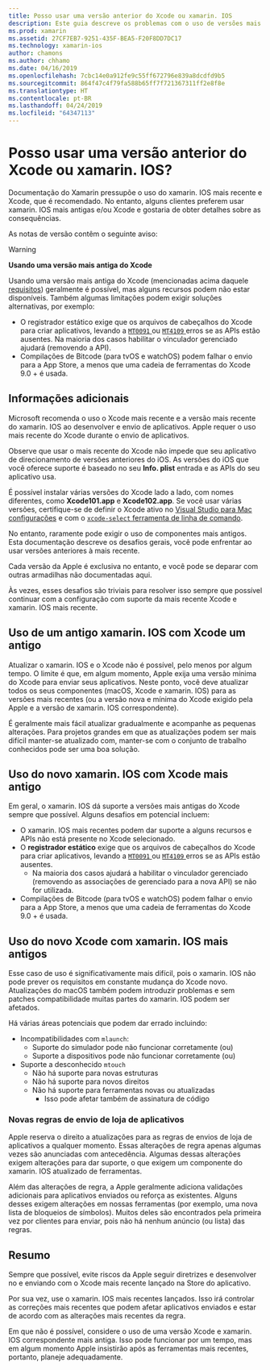 ```yaml
---
title: Posso usar uma versão anterior do Xcode ou xamarin. IOS
description: Este guia descreve os problemas com o uso de versões mais antigas do xamarin. IOS ou o Xcode (que a versão estável atual).
ms.prod: xamarin
ms.assetid: 27CF7EB7-9251-435F-BEA5-F20F8DD7DC17
ms.technology: xamarin-ios
author: chamons
ms.author: chhamo
ms.date: 04/16/2019
ms.openlocfilehash: 7cbc14e0a912fe9c55ff672796e839a8dcdfd9b5
ms.sourcegitcommit: 864f47c4f79fa588b65ff7f721367311ff2e8f8e
ms.translationtype: HT
ms.contentlocale: pt-BR
ms.lasthandoff: 04/24/2019
ms.locfileid: "64347113"
---
```

# <a name="can-i-use-an-older-version-of-xcode-or-xamarinios"></a>Posso usar uma versão anterior do Xcode ou xamarin. IOS?

Documentação do Xamarin pressupõe o uso do xamarin. IOS mais recente e Xcode, que é recomendado. No entanto, alguns clientes preferem usar xamarin. IOS mais antigas e/ou Xcode e gostaria de obter detalhes sobre as consequências.

As notas de versão contêm o seguinte aviso:

> [!WARNING]
> **Usando uma versão mais antiga do Xcode**
>
> Usando uma versão mais antiga do Xcode (mencionadas acima daquele [requisitos](https://docs.microsoft.com/xamarin/ios/release-notes/12/12.8#requirements)) geralmente é possível, mas alguns recursos podem não estar disponíveis. Também algumas limitações podem exigir soluções alternativas, por exemplo:
>
> - O registrador estático exige que os arquivos de cabeçalhos do Xcode para criar aplicativos, levando a [ `MT0091` ](https://docs.microsoft.com/xamarin/ios/troubleshooting/mtouch-errors#MT0091) ou [ `MT4109` ](https://docs.microsoft.com/xamarin/ios/troubleshooting/mtouch-errors#MT4109) erros se as APIs estão ausentes. Na maioria dos casos habilitar o vinculador gerenciado ajudará (removendo a API).
> - Compilações de Bitcode (para tvOS e watchOS) podem falhar o envio para a App Store, a menos que uma cadeia de ferramentas do Xcode 9.0 + é usada.

## <a name="further-information"></a>Informações adicionais

Microsoft recomenda o uso o Xcode mais recente e a versão mais recente do xamarin. IOS ao desenvolver e envio de aplicativos. Apple requer o uso mais recente do Xcode durante o envio de aplicativos.

Observe que usar o mais recente do Xcode não impede que seu aplicativo de direcionamento de versões anteriores do iOS. As versões do iOS que você oferece suporte é baseado no seu **Info. plist** entrada e as APIs do seu aplicativo usa.

É possível instalar várias versões do Xcode lado a lado, com nomes diferentes, como **Xcode101.app** e **Xcode102.app**. Se você usar várias versões, certifique-se de definir o Xcode ativo no [Visual Studio para Mac configurações](~/ios/troubleshooting/questions/ios-sdk.md) e com o [ `xcode-select` ](https://developer.apple.com/library/archive/technotes/tn2339/_index.html#//apple_ref/doc/uid/DTS40014588-CH1-HOW_DO_I_SELECT_THE_DEFAULT_VERSION_OF_XCODE_TO_USE_FOR_MY_COMMAND_LINE_TOOLS_) [ferramenta de linha de comando](https://developer.apple.com/library/archive/technotes/tn2339/_index.html#//apple_ref/doc/uid/DTS40014588-CH1-HOW_DO_I_SELECT_THE_DEFAULT_VERSION_OF_XCODE_TO_USE_FOR_MY_COMMAND_LINE_TOOLS_).

No entanto, raramente pode exigir o uso de componentes mais antigos. Esta documentação descreve os desafios gerais, você pode enfrentar ao usar versões anteriores à mais recente.

Cada versão da Apple é exclusiva no entanto, e você pode se deparar com outras armadilhas não documentadas aqui.

Às vezes, esses desafios são triviais para resolver isso sempre que possível continuar com a configuração com suporte da mais recente Xcode e xamarin. IOS mais recente.

## <a name="use-of-an-old-xamarinios-with-an-old-xcode"></a>Uso de um antigo xamarin. IOS com Xcode um antigo

Atualizar o xamarin. IOS e o Xcode não é possível, pelo menos por algum tempo. O limite é que, em algum momento, Apple exija uma versão mínima do Xcode para enviar seus aplicativos. Neste ponto, você deve atualizar todos os seus componentes (macOS, Xcode e xamarin. IOS) para as versões mais recentes (ou a versão nova e mínima do Xcode exigido pela Apple e a versão de xamarin. IOS correspondente).

É geralmente mais fácil atualizar gradualmente e acompanhe as pequenas alterações. Para projetos grandes em que as atualizações podem ser mais difícil manter-se atualizado com, manter-se com o conjunto de trabalho conhecidos pode ser uma boa solução.

## <a name="use-of-new-xamarinios-with-older-xcode"></a>Uso do novo xamarin. IOS com Xcode mais antigo

Em geral, o xamarin. IOS dá suporte a versões mais antigas do Xcode sempre que possível. Alguns desafios em potencial incluem:

- O xamarin. IOS mais recentes podem dar suporte a alguns recursos e APIs não está presente no Xcode selecionado. 
- O **registrador estático** exige que os arquivos de cabeçalhos do Xcode para criar aplicativos, levando a [ `MT0091` ](~/ios/troubleshooting/mtouch-errors.md#MT0091) ou [ `MT4109` ](~/ios/troubleshooting/mtouch-errors.md#MT4109) erros se as APIs estão ausentes.
  - Na maioria dos casos ajudará a habilitar o vinculador gerenciado (removendo as associações de gerenciado para a nova API) se não for utilizada.
- Compilações de Bitcode (para tvOS e watchOS) podem falhar o envio para a App Store, a menos que uma cadeia de ferramentas do Xcode 9.0 + é usada.

## <a name="use-of-new-xcode-with-older-xamarinios"></a>Uso do novo Xcode com xamarin. IOS mais antigos

Esse caso de uso é significativamente mais difícil, pois o xamarin. IOS não pode prever os requisitos em constante mudança do Xcode novo. Atualizações do macOS também podem introduzir problemas e sem patches compatibilidade muitas partes do xamarin. IOS podem ser afetados. 

Há várias áreas potenciais que podem dar errado incluindo:

- Incompatibilidades com `mlaunch`:
  - Suporte do simulador pode não funcionar corretamente (ou)
  - Suporte a dispositivos pode não funcionar corretamente (ou)
- Suporte a desconhecido `mtouch` 
  - Não há suporte para novas estruturas
  - Não há suporte para novos direitos
  - Não há suporte para ferramentas novas ou atualizadas
    - Isso pode afetar também de assinatura de código

### <a name="new-appstore-submission-rules"></a>Novas regras de envio de loja de aplicativos

Apple reserva o direito a atualizações para as regras de envios de loja de aplicativos a qualquer momento. Essas alterações de regra apenas algumas vezes são anunciadas com antecedência. Algumas dessas alterações exigem alterações para dar suporte, o que exigem um componente do xamarin. IOS atualizado de ferramentas.

Além das alterações de regra, a Apple geralmente adiciona validações adicionais para aplicativos enviados ou reforça as existentes. Alguns desses exigem alterações em nossas ferramentas (por exemplo, uma nova lista de bloqueios de símbolos). Muitos deles são encontrados pela primeira vez por clientes para enviar, pois não há nenhum anúncio (ou lista) das regras.

## <a name="summary"></a>Resumo

Sempre que possível, evite riscos da Apple seguir diretrizes e desenvolver no e enviando com o Xcode mais recente lançado na Store do aplicativo.

Por sua vez, use o xamarin. IOS mais recentes lançados. Isso irá controlar as correções mais recentes que podem afetar aplicativos enviados e estar de acordo com as alterações mais recentes da regra.

Em que não é possível, considere o uso de uma versão Xcode e xamarin. IOS correspondente mais antiga. Isso pode funcionar por um tempo, mas em algum momento Apple insistirão após as ferramentas mais recentes, portanto, planeje adequadamente.
